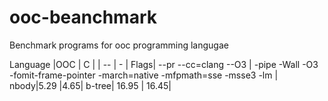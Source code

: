 # ooc-beanchmark
Benchmark programs for ooc programming langugae

Language |OOC | C |
| -- | - |
Flags| --pr --cc=clang --O3 | -pipe -Wall -O3 -fomit-frame-pointer -march=native -mfpmath=sse -msse3 -lm |
nbody|5.29 |4.65|
b-tree| 16.95 | 16.45|
